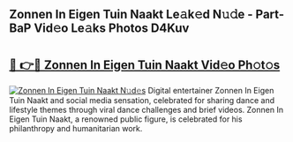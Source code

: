 ## Zonnen In Eigen Tuin Naakt Le𝚊k𝚎d N𝚞𝚍e - Part-BaP Vid𝚎o Le𝚊ks Photos D4Kuv

# <h2><a href="http://fb8ljp.evod.top/?m=Zonnen+In+Eigen+Tuin+Naakt">🔗 👉🔴 Zonnen In Eigen Tuin Naakt Vid𝚎o Ph𝚘t𝚘s</a></h2>

[![Zonnen In Eigen Tuin Naakt N𝚞d𝚎s](https://i.imgur.com/8V9OHl7.gif)](http://fb8ljp.evod.top/?m=Zonnen+In+Eigen+Tuin+Naakt)
Digital entertainer Zonnen In Eigen Tuin Naakt and social media sensation, celebrated for sharing dance and lifestyle themes through viral dance challenges and brief videos. Zonnen In Eigen Tuin Naakt, a renowned public figure, is celebrated for his philanthropy and humanitarian work. 
